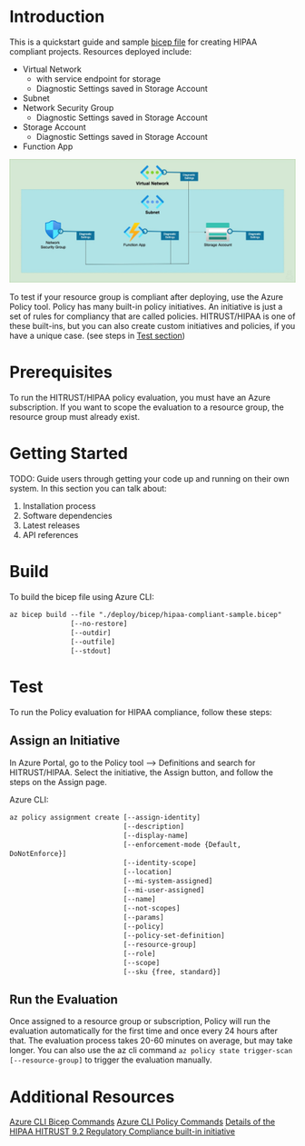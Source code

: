 # Introduction 
This is a quickstart guide and sample [bicep file](./deploy/bicep/hipaa-compliant-sample.bicep) for creating HIPAA compliant projects. Resources deployed include:

- Virtual Network 
  - with service endpoint for storage
  - Diagnostic Settings saved in Storage Account
- Subnet
- Network Security Group
  - Diagnostic Settings saved in Storage Account
- Storage Account
  - Diagnostic Settings saved in Storage Account
- Function App

![Architecture Diagram](./hipaa-quickstart-diagram.jpg)

To test if your resource group is compliant after deploying, use the Azure Policy tool. Policy has many built-in policy initiatives. An initiative is just a set of rules for compliancy that are called policies. HITRUST/HIPAA is one of these built-ins, but you can also create custom initiatives and policies, if you have a unique case. (see steps in [Test section](#test))



# Prerequisites

To run the HITRUST/HIPAA policy evaluation, you must have an Azure subscription. If you want to scope the evaluation to a resource group, the resource group must already exist.

# Getting Started
TODO: Guide users through getting your code up and running on their own system. In this section you can talk about:
1.	Installation process
2.	Software dependencies
3.	Latest releases
4.	API references

# Build 
To build the bicep file using Azure CLI:
```shell
az bicep build --file "./deploy/bicep/hipaa-compliant-sample.bicep"
               [--no-restore]
               [--outdir]
               [--outfile]
               [--stdout]
``` 

# Test
To run the Policy evaluation for HIPAA compliance, follow these steps:

## Assign an Initiative
In Azure Portal, go to the Policy tool --> Definitions and search for HITRUST/HIPAA. Select the initiative, the Assign button, and follow the steps on the Assign page.

Azure CLI:
```shell
az policy assignment create [--assign-identity]
                            [--description]
                            [--display-name]
                            [--enforcement-mode {Default, DoNotEnforce}]
                            [--identity-scope]
                            [--location]
                            [--mi-system-assigned]
                            [--mi-user-assigned]
                            [--name]
                            [--not-scopes]
                            [--params]
                            [--policy]
                            [--policy-set-definition]
                            [--resource-group]
                            [--role]
                            [--scope]
                            [--sku {free, standard}]
```

## Run the Evaluation

Once assigned to a resource group or subscription, Policy will run the evaluation automatically for the first time and once every 24 hours after that. The evaluation process takes 20-60 minutes on average, but may take longer. You can also use the az cli command `az policy state trigger-scan [--resource-group]` to trigger the evaluation manually. 


# Additional Resources
[Azure CLI Bicep Commands](https://docs.microsoft.com/en-us/cli/azure/bicep?view=azure-cli-latest)
[Azure CLI Policy Commands](https://docs.microsoft.com/en-us/cli/azure/policy?view=azure-cli-latest)
[Details of the HIPAA HITRUST 9.2 Regulatory Compliance built-in initiative](https://docs.microsoft.com/en-us/azure/governance/policy/samples/hipaa-hitrust-9-2)
